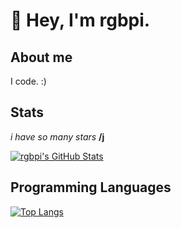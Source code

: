 # 👋 Hey, I'm rgbpi.

## About me
I code. :)

## Stats
*i have so many stars* __/j__

[![rgbpi's GitHub Stats](https://github-readme-stats.vercel.app/api?username=rgbpi)](https://github.com/rgbpi/github-readme-stats)

## Programming Languages
[![Top Langs](https://github-readme-stats.vercel.app/api/top-langs/?username=rgbpi&layout=compact&hide=shell)](https://github.com/rgbpi/github-readme-stats)
